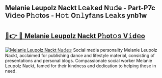 ## Melanie Leupolz Nackt L𝚎a𝚔ed N𝚞𝚍e - Part-P7c Vi𝚍𝚎o P𝚑𝚘tos - H𝚘𝚝 O𝚗𝚕yf𝚊ns L𝚎a𝚔s ynb1w

# <h2><a href="http://kfd5dh.oniu.top/?m=Melanie+Leupolz+Nackt">🔗👉 🔴 Melanie Leupolz Nackt P𝚑ot𝚘𝚜 V𝚒d𝚎o</a></h2>

[![Melanie Leupolz Nackt Nu𝚍e𝚜](https://i.imgur.com/0qMVB7G.gif)](http://kfd5dh.oniu.top/?m=Melanie+Leupolz+Nackt)
Social media personality Melanie Leupolz Nackt, acclaimed for publishing dance and lifestyle material, consisting of presentations and personal blogs. Compassionate social worker Melanie Leupolz Nackt, famed for their kindness and dedication to helping those in need.  
